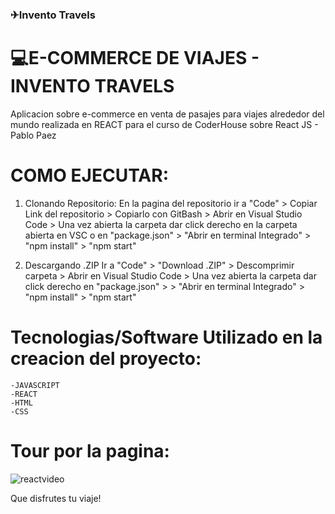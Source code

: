 ### ✈Invento Travels
# 💻E-COMMERCE DE VIAJES - INVENTO TRAVELS
Aplicacion sobre e-commerce en venta de pasajes para viajes alrededor del mundo realizada en REACT para el curso de CoderHouse sobre React JS - Pablo Paez


# COMO EJECUTAR:

1)  Clonando Repositorio: En la pagina del repositorio ir a "Code" > Copiar Link del repositorio > Copiarlo con GitBash > Abrir en Visual Studio Code > Una vez abierta la carpeta dar click derecho en la carpeta abierta en VSC o en "package.json" > "Abrir en terminal Integrado" > "npm install" > "npm start"

2)  Descargando .ZIP Ir a "Code" > "Download .ZIP" > Descomprimir carpeta > Abrir en Visual Studio Code > Una vez abierta la carpeta dar click derecho en "package.json" > > "Abrir en terminal Integrado" > "npm install" > "npm start"

# Tecnologias/Software Utilizado en la creacion del proyecto:
    -JAVASCRIPT
    -REACT
    -HTML
    -CSS



# Tour por la pagina:

![reactvideo](https://user-images.githubusercontent.com/99224444/168710343-fb6577c4-348c-47ce-8ffd-ebd66f5cffc7.gif)


Que disfrutes tu viaje!
